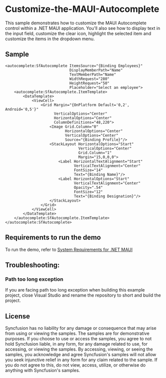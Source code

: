 # Customize-the-MAUI-Autocomplete

This sample demonstrates how to customize the MAUI Autocomplete control within a .NET MAUI application. You'll also see how to display text in the input field, customize the clear icon, highlight the selected item and customize the items in the dropdown menu.

## Sample

```xaml
<autocomplete:SfAutocomplete ItemsSource="{Binding Employees}"
                             DisplayMemberPath="Name"
                             TextMemberPath="Name"
                             WidthRequest="280"
                             HeightRequest="50"
                             Placeholder="Select an employee">
    <autocomplete:SfAutocomplete.ItemTemplate>
        <DataTemplate>
            <ViewCell>
                <Grid Margin="{OnPlatform Default='0,2', Android='0,5'}"
                      VerticalOptions="Center"
                      HorizontalOptions="Center"
                      ColumnDefinitions="48,220">
                    <Image Grid.Column="0"
                           HorizontalOptions="Center"
                           VerticalOptions="Center"
                           Source="{Binding Profile}"/>
                    <StackLayout HorizontalOptions="Start"
                                 VerticalOptions="Center"
                                 Grid.Column="1"
                                 Margin="15,0,0,0">
                        <Label HorizontalTextAlignment="Start"
                               VerticalTextAlignment="Center"
                               FontSize="14"
                               Text="{Binding Name}"/>
                        <Label HorizontalOptions="Start"
                               VerticalTextAlignment="Center"
                               Opacity=".54"
                               FontSize="12"
                               Text="{Binding Designation}"/>
                    </StackLayout>
                </Grid>
            </ViewCell>
        </DataTemplate>
    </autocomplete:SfAutocomplete.ItemTemplate>
</autocomplete:SfAutocomplete>
```

## Requirements to run the demo

To run the demo, refer to [System Requirements for .NET MAUI](https://help.syncfusion.com/maui/system-requirements)

## Troubleshooting:
### Path too long exception

If you are facing path too long exception when building this example project, close Visual Studio and rename the repository to short and build the project.

## License

Syncfusion has no liability for any damage or consequence that may arise from using or viewing the samples. The samples are for demonstrative purposes. If you choose to use or access the samples, you agree to not hold Syncfusion liable, in any form, for any damage related to use, for accessing, or viewing the samples. By accessing, viewing, or seeing the samples, you acknowledge and agree Syncfusion's samples will not allow you seek injunctive relief in any form for any claim related to the sample. If you do not agree to this, do not view, access, utilize, or otherwise do anything with Syncfusion's samples.
